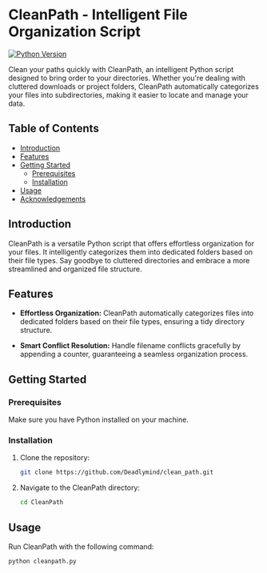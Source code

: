 # CleanPath - Intelligent File Organization Script
[![Python Version](https://img.shields.io/badge/Python-3.12-blue.svg)](https://www.python.org/)

Clean your paths quickly with CleanPath, an intelligent Python script designed to bring order to your directories. Whether you're dealing with cluttered downloads or project folders, CleanPath automatically categorizes your files into subdirectories, making it easier to locate and manage your data.

## Table of Contents

- [Introduction](#introduction)
- [Features](#features)
- [Getting Started](#getting-started)
  - [Prerequisites](#prerequisites)
  - [Installation](#installation)
- [Usage](#usage)
- [Acknowledgements](#acknowledgements)

## Introduction

CleanPath is a versatile Python script that offers effortless organization for your files. It intelligently categorizes them into dedicated folders based on their file types. Say goodbye to cluttered directories and embrace a more streamlined and organized file structure.

## Features

- **Effortless Organization:** CleanPath automatically categorizes files into dedicated folders based on their file types, ensuring a tidy directory structure.

- **Smart Conflict Resolution:** Handle filename conflicts gracefully by appending a counter, guaranteeing a seamless organization process.

## Getting Started

### Prerequisites

Make sure you have Python installed on your machine.

### Installation

1. Clone the repository:
    ```bash
    git clone https://github.com/Deadlymind/clean_path.git
    ```

2. Navigate to the CleanPath directory:
    ```bash
    cd CleanPath
    ```

## Usage

Run CleanPath with the following command:
```bash
python cleanpath.py
